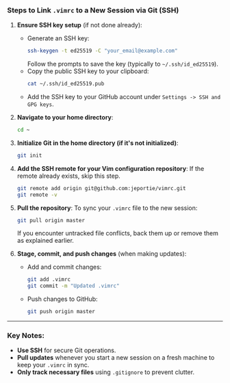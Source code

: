 
### Steps to Link `.vimrc` to a New Session via Git (SSH)

1. **Ensure SSH key setup** (if not done already):
   - Generate an SSH key:
     ```bash
     ssh-keygen -t ed25519 -C "your_email@example.com"
     ```
     Follow the prompts to save the key (typically to `~/.ssh/id_ed25519`).
   - Copy the public SSH key to your clipboard:
     ```bash
     cat ~/.ssh/id_ed25519.pub
     ```
   - Add the SSH key to your GitHub account under `Settings -> SSH and GPG keys`.

2. **Navigate to your home directory**:
   ```bash
   cd ~
   ```

3. **Initialize Git in the home directory (if it's not initialized)**:
   ```bash
   git init
   ```

4. **Add the SSH remote for your Vim configuration repository**:
   If the remote already exists, skip this step.
   ```bash
   git remote add origin git@github.com:jeportie/vimrc.git
   git remote -v
   ```

5. **Pull the repository**:
   To sync your `.vimrc` file to the new session:
   ```bash
   git pull origin master
   ```
   If you encounter untracked file conflicts, back them up or remove them as explained earlier.


7. **Stage, commit, and push changes** (when making updates):
   - Add and commit changes:
     ```bash
     git add .vimrc
     git commit -m "Updated .vimrc"
     ```
   - Push changes to GitHub:
     ```bash
     git push origin master
     ```
---

### Key Notes:
- **Use SSH** for secure Git operations.
- **Pull updates** whenever you start a new session on a fresh machine to keep your `.vimrc` in sync.
- **Only track necessary files** using `.gitignore` to prevent clutter.
